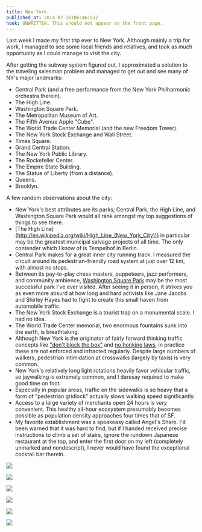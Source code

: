 ```yaml
---
title: New York
published_at: 2014-07-16T06:46:51Z
hook: UNWRITTEN. This should not appear on the front page.
---
```


Last week I made my first trip ever to New York. Although mainly a trip for work, I managed to see some local friends and relatives, and took as much opportunity as I could manage to visit the city.

After getting the subway system figured out, I approximated a solution to the traveling salesman problem and managed to get out and see many of NY's major landmarks:

* Central Park (and a free performance from the New York Philharmonic orchestra therein).
* The High Line.
* Washington Square Park.
* The Metropolitan Museum of Art.
* The Fifth Avenue Apple "Cube".
* The World Trade Center Memorial (and the new Freedom Tower).
* The New York Stock Exchange and Wall Street.
* Times Square.
* Grand Central Station.
* The New York Public Library.
* The Rockefeller Center.
* The Empire State Building.
* The Statue of Liberty (from a distance).
* Queens.
* Brooklyn.

A few random observations about the city:

* New York's best attributes are its parks; Central Park, the High Line, and Washington Square Park would all rank amongst my top suggestions of things to see there.
* [The High Line](http://en.wikipedia.org/wiki/High_Line_(New_York_City\)) in particular may be the greatest municipal salvage projects of all time. The only contender which I know of is Tempelhof in Berlin.
* Central Park makes for a great inner city running track. I measured the circuit around its pedestrian-friendly road system at just over 12 km, with almost no stops.
* Between its pay-to-play chess masters, puppeteers, jazz performers, and community ambience, [Washington Square Park](http://en.wikipedia.org/wiki/Washington_Square_Park) may be the most successful park I've ever visited. After seeing it in person, it strikes you as even more absurd at how long and hard activists like Jane Jacobs and Shirley Hayes had to fight to create this small haven from automobile traffic.
* The New York Stock Exchange is a tourist trap on a monumental scale. I had no idea.
* The World Trade Center memorial, two enormous fountains sunk into the earth, is breathtaking.
* Although New York is the originator of fairly forward thinking traffic concepts like ["don't block the box"](http://en.wikipedia.org/wiki/Gridlock#New_York_City) and [no honking laws](http://www.nytimes.com/2013/01/29/nyregion/new-york-removes-no-honking-signs.html), in practice these are not enforced and infracted regularly. Despite large numbers of walkers, pedestrian intimidation at crosswalks (largely by taxis) is very common.
* New York's relatively long light rotations heavily favor vehicular traffic, so jaywalking is extremely common, and I daresay required to make good time on foot.
* Especially in popular areas, traffic on the sidewalks is so heavy that a form of "pedestrian gridlock" actually slows walking speed significantly.
* Access to a large variety of merchants open 24 hours is _very_ convenient. This healthy all-hour ecosystem presumably becomes possible as population density approaches four times that of SF.
* My favorite establishment was a speakeasy called Angel's Share. I'd been warned that it was hard to find, but if I handed received precise instructions to climb a set of stairs, ignore the rundown Japanese restaurant at the top, and enter the first door on my left (completely unmarked and nondescript), I never would have found the exceptional cocktail bar therein.

<!-- The High Line -->
<a href="https://www.flickr.com/photos/brandurleach/14653593255/"><img src="/assets/fragments/new-york/high-line.jpg"></a>

<!-- Washington Square Park -->
<a href="https://www.flickr.com/photos/brandurleach/14653221392/"><img src="/assets/fragments/new-york/washington-square-park.jpg"></a>

<!-- Met -->
<a href="https://www.flickr.com/photos/brandurleach/14466989119/"><img src="/assets/fragments/new-york/met.jpg"></a>

<!-- 5th Ave Apple Cube -->
<a href="https://www.flickr.com/photos/brandurleach/14467196207/"><img src="/assets/fragments/new-york/apple-store.jpg"></a>

<!-- Don't block the box -->
<a href="https://www.flickr.com/photos/brandurleach/14673526443/"><img src="/assets/fragments/new-york/dont-block-the-box.jpg"></a>

<!-- Rockefeller -->
<a href="https://www.flickr.com/photos/brandurleach/14467182087/"><img src="/assets/fragments/new-york/rockefeller.jpg"></a>
